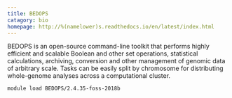 ```yaml
---
title: BEDOPS
catagory: bio 
homepage: http://%(namelower)s.readthedocs.io/en/latest/index.html
---
```

BEDOPS is an open-source command-line toolkit that performs highly efficient and scalable Boolean and other set operations, statistical calculations, archiving, conversion and other management of genomic data of arbitrary scale. Tasks can be easily split by chromosome for distributing whole-genome analyses across a computational cluster.
```
module load BEDOPS/2.4.35-foss-2018b
```
